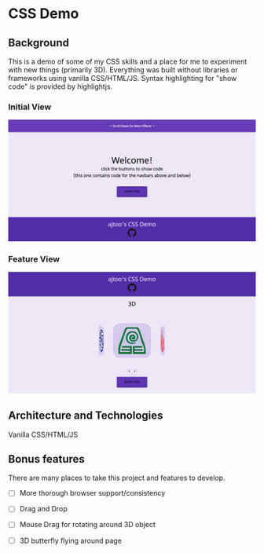 # CSS Demo

## Background

This is a demo of some of my CSS skills and a place for me to experiment with new things (primarily 3D). Everything was built without libraries or frameworks using vanilla CSS/HTML/JS. Syntax highlighting for "show code" is provided by highlightjs.

### Initial View
![](./images/landing.png)

### Feature View
![](./images/feature.png)

## Architecture and Technologies

Vanilla CSS/HTML/JS

## Bonus features

There are many places to take this project and features to develop. 

- [ ] More thorough browser support/consistency
- [ ] Drag and Drop
- [ ] Mouse Drag for rotating around 3D object
- [ ] 3D butterfly flying around page


